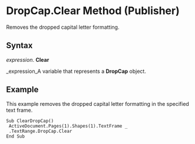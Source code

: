 
# DropCap.Clear Method (Publisher)

Removes the dropped capital letter formatting.


## Syntax

 _expression_. **Clear**

 _expression_A variable that represents a  **DropCap** object.


## Example

This example removes the dropped capital letter formatting in the specified text frame.


```
Sub ClearDropCap() 
 ActiveDocument.Pages(1).Shapes(1).TextFrame _ 
 .TextRange.DropCap.Clear 
End Sub
```

